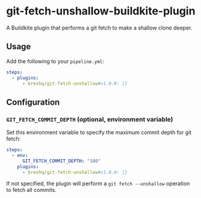 # git-fetch-unshallow-buildkite-plugin

A Buildkite plugin that performs a git fetch to make a shallow clone deeper.

## Usage

Add the following to your `pipeline.yml`:

```yml
steps:
  - plugins:
      - brexhq/git-fetch-unshallow#v1.0.0: {}
```

## Configuration

### `GIT_FETCH_COMMIT_DEPTH` (optional, environment variable)

Set this environment variable to specify the maximum commit depth for git fetch:

```yml
steps:
  - env:
      GIT_FETCH_COMMIT_DEPTH: "100"
    plugins:
      - brexhq/git-fetch-unshallow#v1.0.0: {}
```

If not specified, the plugin will perform a `git fetch --unshallow` operation to fetch all commits.
